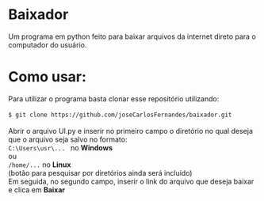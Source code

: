 # Baixador
Um programa em python feito para baixar arquivos da internet direto para o computador do usuário.

# Como usar:
Para utilizar o programa basta clonar esse repositório utilizando:
<br>
<br>
``
$ git clone https://github.com/joseCarlosFernandes/baixador.git
``
<br>
<br>
Abrir o arquivo UI.py e inserir no primeiro campo o diretório no qual deseja que o arquivo seja salvo no formato: <br>
``
C:\Users\usr\... 
``
no <b>Windows</b>
<br>
ou 
<br>
``
/home/...
``
no <b>Linux</b>
<br>
(botão para pesquisar por diretórios ainda será incluído)
<br>
Em seguida, no segundo campo, inserir o link do arquivo que deseja baixar e clica em <b>Baixar</b>
